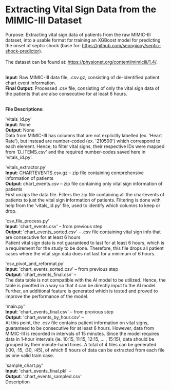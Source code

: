 # Extracting Vital Sign Data from the MIMIC-III Dataset
Purpose: Extracting vital sign data of patients from the raw MIMIC-III dataset, into a usable format for training an XGBoost model for predicting the onset of septic shock (base for: https://github.com/seongjooy/septic-shock-predictor). <br/> <br/>
The dataset can be found at: https://physionet.org/content/mimiciii/1.4/. <br/> <br/>

**Input**: Raw MIMIC-III data file, .csv.gz, consisting of de-identified patient chart event information. <br/>
**Final Output**: Processed .csv file, consisting of only the vital sign data of the patients that are also consecutive for at least 6 hours. <br/><br/>

**File Descriptions:** <br/>

'vitals_id.py'<br/>
**Input**: None   <br/>
**Output**: None   <br/>
Data from MIMIC-III has columns that are not explicitly labelled (ex. 'Heart Rate'), but instead are number-coded (ex. '210500') which correspond to each element. Hence, to filter vital signs, their respective IDs were mapped from 'D_ITEMS.csv' and the required number-codes saved here in 'vitals_id.py'.


'vitals_extractor.py'<br/>
**Input**: CHARTEVENTS.csv.gz – zip file containing comprehensive information of patients <br/>
**Output**: chart_events.csv – zip file containing only vital sign information of patients <br/>
First unzips the data file. Filters the zip file containing all the chartevents of patients to just the vital sign information of patients. Filtering is done with help from the 'vitals_id.py' file, used to identify which columns to keep or drop.

'csv_file_process.py'<br/>
**Input**: 'chart_events.csv' – from previous step <br/>
**Output**: 'chart_events_sorted.csv' – .csv file containing vital sign info that are consecutive for at least 6 hours <br/>
Patient vital sign data is not guaranteed to last for at least 6 hours, which is a requirement for the study to be done. Therefore, this file drops all patient cases where the vital sign data does not last for a minimum of 6 hours.

'csv_pivot_and_reformat.py'<br/>
**Input**: 'chart_events_sorted.csv' – from previous step <br/>
**Output**: 'chart_events_final.csv' –  <br/>
The data table is not compatible with the AI model to be utilized. Hence, the table is pivotted in a way so that it can be directly input to the AI model. Further, an additional feature is generated which is tested and proved to improve the performance of the model.

'main.py'<br/>
**Input**: 'chart_events_final.csv' – from previous step <br/>
**Output**: 'chart_events_by_hour.csv' –  <br/>
At this point, the .csv file contains patient information on vital signs, guaranteed to be consecutive for at least 6 hours. However, data from MIMIC-III is recorded in intervals of 15 minutes. Since the model requires data in 1-hour intervals (ie. 10:15, 11:15, 12:15, ... , 15:15), data should be grouped by their minute-hand times. A total of 4 files can be generated (:00, :15, :30, :45), of which 6 hours of data can be extracted from each file as one valid train case. 


'sample_chart.py'<br/>
**Input**: 'chart_events_final.pkl' –  <br/>
**Output**: 'chart_events_sampled.csv' <br/>
Description
